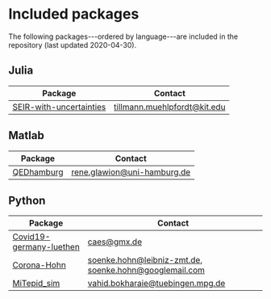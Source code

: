 # Included packages

The following packages---ordered by language---are included in the repository (last updated 2020-04-30).

## Julia
| Package | Contact |
| --- | --- |
| [SEIR-with-uncertainties](https://github.com/timueh/PandemicModeling) | tillmann.muehlpfordt@kit.edu |

## Matlab
| Package | Contact |
| --- | --- |
| [QEDhamburg](https://github.com/QEDHamburg/covid19) | rene.glawion@uni-hamburg.de |

## Python
| Package | Contact |
| --- | --- |
| [Covid19-germany-luethen](https://github.com/ulilueth/covid19-germany) | caes@gmx.de |
| [Corona-Hohn](https://github.com/soenkehohn/Corona) | soenke.hohn@leibniz-zmt.de, soenke.hohn@googlemail.com |
| [MiTepid_sim](https://github.com/vahid-sb/MiTepid_sim.git) | vahid.bokharaie@tuebingen.mpg.de |

